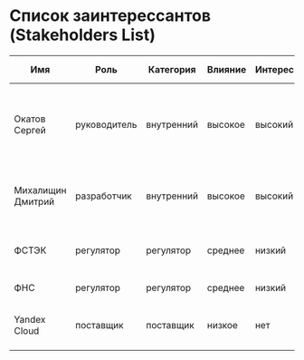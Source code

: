 # Список заинтерессантов (Stakeholders List)

| Имя               | Роль                   | Категория  | Влияние | Интерес | Интересы                                                      | Контакты                  | Частота контактов | Дополнительно                                             |
|-------------------|------------------------|------------|---------|---------|---------------------------------------------------------------|---------------------------|-------------------|-----------------------------------------------------------|
| Окатов Сергей     | руководитель           | внутренний | высокое | высокий | состояние проекта, сроки, проблемы, публикация crowd project  | sokatov@gmail.com         | еженедельно       |                                                           |
| Михалищин Дмитрий | разработчик            | внутренний | высокое | высокий | архитектура, требования, функции, сроки завершения    	      | azatgt96@gmail.com        | еженедельно       |                                                           |
| ФСТЭК             | регулятор              | регулятор  | среднее | низкий  | защита информации                                             | https://fstec.ru/         | нет               | Зарегистрироваться в качестве распространителя информации |
| ФНС               | регулятор              | регулятор  | среднее | низкий  | оплата налогов                                                | https://www.nalog.gov.ru/ | ежеквартально     |                                                           |
| Yandex Cloud      | поставщик              | поставщик  | низкое  | нет     | оплата счетов, соблюдение законов                             | https://cloud.yandex.ru/  | нет               |                                                           | 
